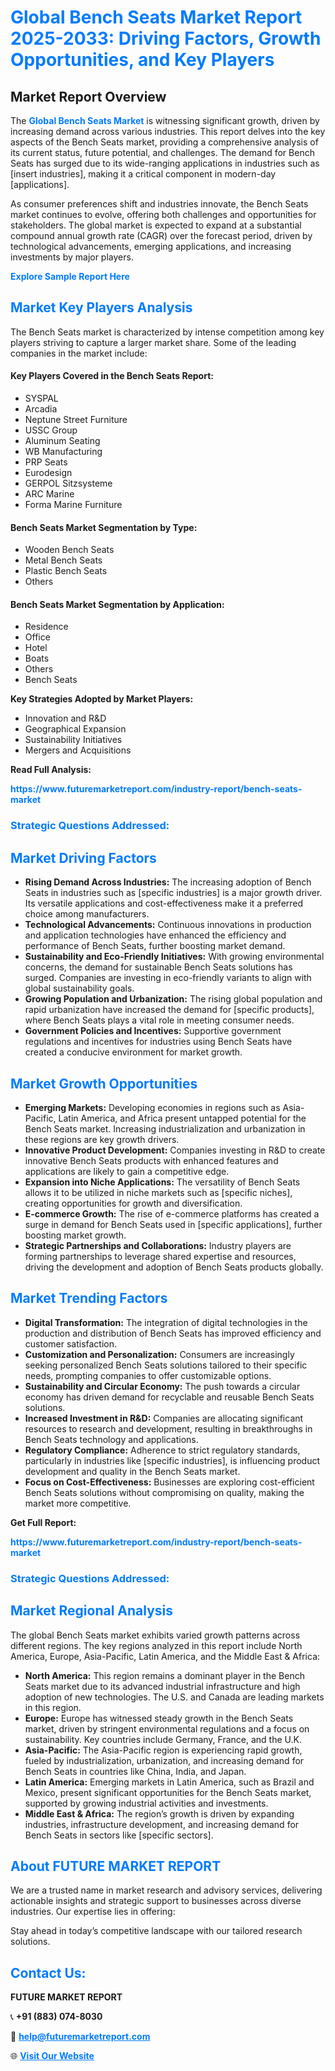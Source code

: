 <h1 style="color: #007BFF;">Global Bench Seats Market Report 2025-2033: Driving Factors, Growth Opportunities, and Key Players</h1>

<section id="overview">
<h2>Market Report Overview</h2>
<p>The <a href="https://www.futuremarketreport.com/industry-report/bench-seats-market" style="color: #007BFF; text-decoration: none;"><strong>Global Bench Seats Market</strong></a> is witnessing significant growth, driven by increasing demand across various industries. This report delves into the key aspects of the Bench Seats market, providing a comprehensive analysis of its current status, future potential, and challenges. The demand for Bench Seats has surged due to its wide-ranging applications in industries such as [insert industries], making it a critical component in modern-day [applications].</p>
<p>As consumer preferences shift and industries innovate, the Bench Seats market continues to evolve, offering both challenges and opportunities for stakeholders. The global market is expected to expand at a substantial compound annual growth rate (CAGR) over the forecast period, driven by technological advancements, emerging applications, and increasing investments by major players.</p>
</section>

<section id="overview">
<p><a href="https://www.futuremarketreport.com/request-sample/reportId=119861" style="color: #007BFF; text-decoration: none;"><strong>Explore Sample Report Here</strong></a></p>
</section>

<section id="key-players">
<h2 style="color: #007BFF;">Market Key Players Analysis</h2>
<p>The Bench Seats market is characterized by intense competition among key players striving to capture a larger market share. Some of the leading companies in the market include:</p>
<h4>Key Players Covered in the Bench Seats Report:</h4>
<ul><li>SYSPAL</li><li>Arcadia</li><li>Neptune Street Furniture</li><li>USSC Group</li><li>Aluminum Seating</li><li>WB Manufacturing</li><li>PRP Seats</li><li>Eurodesign</li><li>GERPOL Sitzsysteme</li><li>ARC Marine</li><li>Forma Marine Furniture</li></ul>
<h4>Bench Seats Market Segmentation by Type:</h4>
<ul><li>Wooden Bench Seats</li><li>Metal Bench Seats</li><li>Plastic Bench Seats</li><li>Others</li></ul>

<h4>Bench Seats Market Segmentation by Application:</h4>
<ul><li>Residence</li><li>Office</li><li>Hotel</li><li>Boats</li><li>Others</li><li>Bench Seats</li></ul>
<p><strong>Key Strategies Adopted by Market Players:</strong></p>
<ul>
<li>Innovation and R&D</li>
<li>Geographical Expansion</li>
<li>Sustainability Initiatives</li>
<li>Mergers and Acquisitions</li>
</ul>
</section>

<section>
<p><strong>Read Full Analysis: </strong></p><a href="https://www.futuremarketreport.com/industry-report/bench-seats-market" style="color: #007BFF; text-decoration: none;"><strong>https://www.futuremarketreport.com/industry-report/bench-seats-market</strong></a>
<h3 style="color: #007BFF;">Strategic Questions Addressed:</h3>
</section>

<section id="driving-factors">
<h2 style="color: #007BFF;">Market Driving Factors</h2>
<ul>
<li><strong>Rising Demand Across Industries:</strong> The increasing adoption of Bench Seats in industries such as [specific industries] is a major growth driver. Its versatile applications and cost-effectiveness make it a preferred choice among manufacturers.</li>
<li><strong>Technological Advancements:</strong> Continuous innovations in production and application technologies have enhanced the efficiency and performance of Bench Seats, further boosting market demand.</li>
<li><strong>Sustainability and Eco-Friendly Initiatives:</strong> With growing environmental concerns, the demand for sustainable Bench Seats solutions has surged. Companies are investing in eco-friendly variants to align with global sustainability goals.</li>
<li><strong>Growing Population and Urbanization:</strong> The rising global population and rapid urbanization have increased the demand for [specific products], where Bench Seats plays a vital role in meeting consumer needs.</li>
<li><strong>Government Policies and Incentives:</strong> Supportive government regulations and incentives for industries using Bench Seats have created a conducive environment for market growth.</li>
</ul>
</section>

<section id="growth-opportunities">
<h2 style="color: #007BFF;">Market Growth Opportunities</h2>
<ul>
<li><strong>Emerging Markets:</strong> Developing economies in regions such as Asia-Pacific, Latin America, and Africa present untapped potential for the Bench Seats market. Increasing industrialization and urbanization in these regions are key growth drivers.</li>
<li><strong>Innovative Product Development:</strong> Companies investing in R&D to create innovative Bench Seats products with enhanced features and applications are likely to gain a competitive edge.</li>
<li><strong>Expansion into Niche Applications:</strong> The versatility of Bench Seats allows it to be utilized in niche markets such as [specific niches], creating opportunities for growth and diversification.</li>
<li><strong>E-commerce Growth:</strong> The rise of e-commerce platforms has created a surge in demand for Bench Seats used in [specific applications], further boosting market growth.</li>
<li><strong>Strategic Partnerships and Collaborations:</strong> Industry players are forming partnerships to leverage shared expertise and resources, driving the development and adoption of Bench Seats products globally.</li>
</ul>
</section>

<section id="trending-factors">
<h2 style="color: #007BFF;">Market Trending Factors</h2>
<ul>
<li><strong>Digital Transformation:</strong> The integration of digital technologies in the production and distribution of Bench Seats has improved efficiency and customer satisfaction.</li>
<li><strong>Customization and Personalization:</strong> Consumers are increasingly seeking personalized Bench Seats solutions tailored to their specific needs, prompting companies to offer customizable options.</li>
<li><strong>Sustainability and Circular Economy:</strong> The push towards a circular economy has driven demand for recyclable and reusable Bench Seats solutions.</li>
<li><strong>Increased Investment in R&D:</strong> Companies are allocating significant resources to research and development, resulting in breakthroughs in Bench Seats technology and applications.</li>
<li><strong>Regulatory Compliance:</strong> Adherence to strict regulatory standards, particularly in industries like [specific industries], is influencing product development and quality in the Bench Seats market.</li>
<li><strong>Focus on Cost-Effectiveness:</strong> Businesses are exploring cost-efficient Bench Seats solutions without compromising on quality, making the market more competitive.</li>
</ul>
</section>

<section>
<p><strong>Get Full Report: </strong></p><a href="https://www.futuremarketreport.com/industry-report/bench-seats-market" style="color: #007BFF; text-decoration: none;"><strong>https://www.futuremarketreport.com/industry-report/bench-seats-market</strong></a>
<h3 style="color: #007BFF;">Strategic Questions Addressed:</h3>
</section>


<section id="regional-analysis">
<h2 style="color: #007BFF;">Market Regional Analysis</h2>
<p>The global Bench Seats market exhibits varied growth patterns across different regions. The key regions analyzed in this report include North America, Europe, Asia-Pacific, Latin America, and the Middle East & Africa:</p>
<ul>
<li><strong>North America:</strong> This region remains a dominant player in the Bench Seats market due to its advanced industrial infrastructure and high adoption of new technologies. The U.S. and Canada are leading markets in this region.</li>
<li><strong>Europe:</strong> Europe has witnessed steady growth in the Bench Seats market, driven by stringent environmental regulations and a focus on sustainability. Key countries include Germany, France, and the U.K.</li>
<li><strong>Asia-Pacific:</strong> The Asia-Pacific region is experiencing rapid growth, fueled by industrialization, urbanization, and increasing demand for Bench Seats in countries like China, India, and Japan.</li>
<li><strong>Latin America:</strong> Emerging markets in Latin America, such as Brazil and Mexico, present significant opportunities for the Bench Seats market, supported by growing industrial activities and investments.</li>
<li><strong>Middle East & Africa:</strong> The region’s growth is driven by expanding industries, infrastructure development, and increasing demand for Bench Seats in sectors like [specific sectors].</li>
</ul>
</section>

<footer>
<h2 style="color: #007BFF;">About FUTURE MARKET REPORT</h2>
<p>We are a trusted name in market research and advisory services, delivering actionable insights and strategic support to businesses across diverse industries. Our expertise lies in offering:</p>

<p>Stay ahead in today’s competitive landscape with our tailored research solutions.</p>

<h2 style="color: #007BFF;">Contact Us:</h2>
<p><strong>FUTURE MARKET REPORT</strong></p>
<p>📞 <strong>+91 (883) 074-8030</strong></p>
<p>📧 <strong><a href="mailto:help@futuremarketreport.com" style="color: #007BFF;">help@futuremarketreport.com</a></strong></p>
<p>🌐 <strong><a href="https://www.futuremarketreport.com/" style="color: #007BFF;">Visit Our Website</a></strong></p>
</footer>